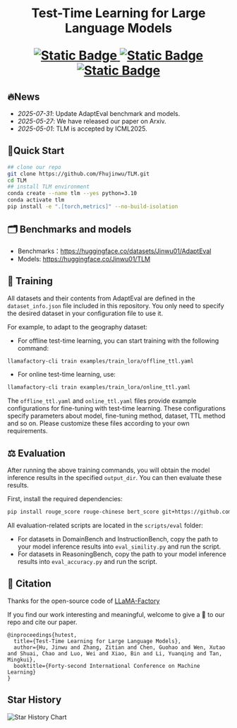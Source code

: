 <h1 align="center">
     <br>Test-Time Learning for Large Language Models
<p align="center">
    <a href="https://openreview.net/pdf?id=iCYbIaGKSR">
        <img alt="Static Badge" src="https://img.shields.io/badge/Paper-ICML-red">
    </a>
    <a href="https://huggingface.co/datasets/Jinwu01/AdaptEval/">
        <img alt="Static Badge" src="https://img.shields.io/badge/HFDataset-TLM-yellow">
    </a>
    <a href="https://huggingface.co/Jinwu01/TLM">
        <img alt="Static Badge" src="https://img.shields.io/badge/HFModel-TLM-blue">
    </a>
</p>

## 🔥News
- *2025-07-31*: Update AdaptEval benchmark and models.
- *2025-05-27*: We have released our paper on Arxiv.
- *2025-05-01*: TLM is accepted by ICML2025.

## 🚀Quick Start 
```bash
## clone our repo
git clone https://github.com/Fhujinwu/TLM.git
cd TLM
## install TLM environment
conda create --name tlm --yes python=3.10
conda activate tlm
pip install -e ".[torch,metrics]" --no-build-isolation
```
## 🗂 Benchmarks and models

- Benchmarks：https://huggingface.co/datasets/Jinwu01/AdaptEval
- Models: https://huggingface.co/Jinwu01/TLM

## 🔨 Training

All datasets and their contents from AdaptEval are defined in the `dataset_info.json` file included in this repository. You only need to specify the desired dataset in your configuration file to use it.

For example, to adapt to the geography dataset:
- For offline test-time learning, you can start training with the following command:
```bash
llamafactory-cli train examples/train_lora/offline_ttl.yaml
```
- For online test-time learning, use:
```bash
llamafactory-cli train examples/train_lora/online_ttl.yaml
```
The `offline_ttl.yaml` and `online_ttl.yaml` files provide example configurations for fine-tuning with test-time learning. These configurations specify parameters about model, fine-tuning method, dataset, TTL method and so on. Please customize these files according to your own requirements.

## ⚖️ Evaluation

After running the above training commands, you will obtain the model inference results in the specified `output_dir`. You can then evaluate these results.

First, install the required dependencies:
```bash
pip install rouge_score rouge-chinese bert_score git+https://github.com/google-research/bleurt.git
```
All evaluation-related scripts are located in the `scripts/eval` folder:
- For datasets in DomainBench and InstructionBench, copy the path to your model inference results into `eval_simility.py` and run the script.
- For datasets in ReasoningBench, copy the path to your model inference results into `eval_accuracy.py` and run the script.

## 💬 Citation
Thanks for the open-source code of [LLaMA-Factory](https://github.com/hiyouga/LLaMA-Factory)

If you find our work interesting and meaningful, welcome to give a 🌟 to our repo and cite our paper.

```text
@inproceedings{hutest,
  title={Test-Time Learning for Large Language Models},
  author={Hu, Jinwu and Zhang, Zitian and Chen, Guohao and Wen, Xutao and Shuai, Chao and Luo, Wei and Xiao, Bin and Li, Yuanqing and Tan, Mingkui},
  booktitle={Forty-second International Conference on Machine Learning}
}
```

## Star History

![Star History Chart](https://api.star-history.com/svg?repos=Fhujinwu/TLM&type=Date)

